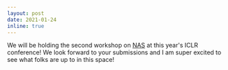 ```yaml
---
layout: post
date: 2021-01-24
inline: true 
---
```


We will be holding the second workshop on [NAS](https://sites.google.com/view/nas2021/) at this year's ICLR conference!  We look forward to your submissions and I am super excited to see what folks are up to in this space!
